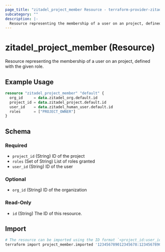 ```yaml
---
page_title: "zitadel_project_member Resource - terraform-provider-zitadel"
subcategory: ""
description: |-
  Resource representing the membership of a user on an project, defined with the given role.
---
```


# zitadel_project_member (Resource)

Resource representing the membership of a user on an project, defined with the given role.

## Example Usage

```terraform
resource "zitadel_project_member" "default" {
  org_id     = data.zitadel_org.default.id
  project_id = data.zitadel_project.default.id
  user_id    = data.zitadel_human_user.default.id
  roles      = ["PROJECT_OWNER"]
}
```

<!-- schema generated by tfplugindocs -->
## Schema

### Required

- `project_id` (String) ID of the project
- `roles` (Set of String) List of roles granted
- `user_id` (String) ID of the user

### Optional

- `org_id` (String) ID of the organization

### Read-Only

- `id` (String) The ID of this resource.

## Import

```bash
# The resource can be imported using the ID format `<project_id:user_id[:org_id]>`, e.g.
terraform import project_member.imported '123456789012345678:123456789012345678:123456789012345678'
```
